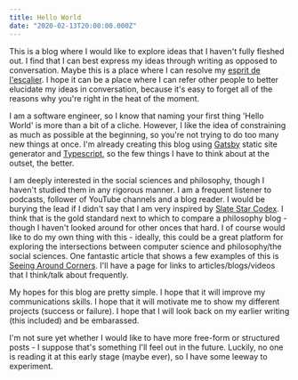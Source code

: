 ```yaml
---
title: Hello World
date: "2020-02-13T20:00:00.000Z"
---
```


This is a blog where I would like to explore ideas that I haven't fully fleshed out. I find that I can best express my ideas through writing as opposed to conversation. Maybe this is a place where I can resolve my [esprit de l'escalier](https://en.wikipedia.org/wiki/L%27esprit_de_l%27escalier). I hope it can be a place where I can refer other people to better elucidate my ideas in conversation, because it's easy to forget all of the reasons why you're right in the heat of the moment.

I am a software engineer, so I know that naming your first thing 'Hello World' is more than a bit of a cliche. However, I like the idea of constraining as much as possible at the beginning, so you're not trying to do too many new things at once. I'm already creating this blog using [Gatsby](https://www.gatsbyjs.org/) static site generator and [Typescript](https://www.typescriptlang.org/), so the few things I have to think about at the outset, the better.

I am deeply interested in the social sciences and philosophy, though I haven't studied them in any rigorous manner. I am a frequent listener to podcasts, follower of YouTube channels and a blog reader. I would be burying the lead if I didn't say that I am very inspired by [Slate Star Codex](https://slatestarcodex.com/). I think that is the gold standard next to which to compare a philosophy blog - though I haven't looked around for other onces that hard. I of course would like to do my own thing with this - ideally, this could be a great platform for exploring the intersections between computer science and philosophy/the social sciences. One fantastic article that shows a few examples of this is [Seeing Around Corners](https://www.google.com/search?q=seeing+around+corners+atlantic&oq=seeing&aqs=chrome.1.69i57j35i39j0l5j69i60.1880j1j4&sourceid=chrome&ie=UTF-8). I'll have a page for links to articles/blogs/videos that I think/talk about frequently.

My hopes for this blog are pretty simple. I hope that it will improve my communications skills. I hope that it will motivate me to show my different projects (success or failure). I hope that I will look back on my earlier writing (this included) and be embarassed.

I'm not sure yet whether I would like to have more free-form or structured posts - I suppose that's something I'll feel out in the future. Luckily, no one is reading it at this early stage (maybe ever), so I have some leeway to experiment.
